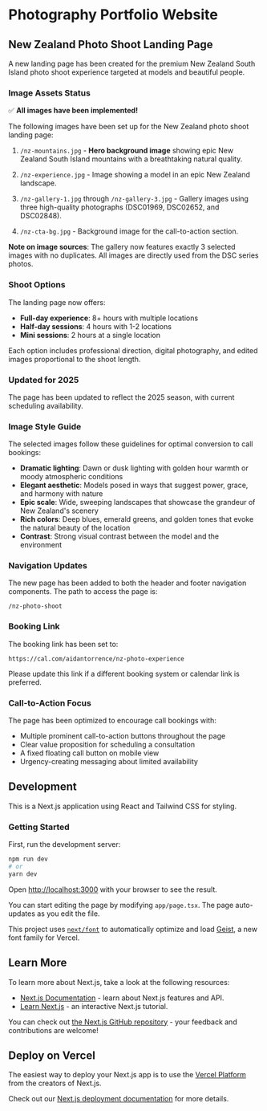 # Photography Portfolio Website

## New Zealand Photo Shoot Landing Page

A new landing page has been created for the premium New Zealand South Island photo shoot experience targeted at models and beautiful people.

### Image Assets Status

✅ **All images have been implemented!**

The following images have been set up for the New Zealand photo shoot landing page:

1. `/nz-mountains.jpg` - **Hero background image** showing epic New Zealand South Island mountains with a breathtaking natural quality.

2. `/nz-experience.jpg` - Image showing a model in an epic New Zealand landscape.

3. `/nz-gallery-1.jpg` through `/nz-gallery-3.jpg` - Gallery images using three high-quality photographs (DSC01969, DSC02652, and DSC02848).

4. `/nz-cta-bg.jpg` - Background image for the call-to-action section.

**Note on image sources**: The gallery now features exactly 3 selected images with no duplicates. All images are directly used from the DSC series photos.

### Shoot Options

The landing page now offers:

- **Full-day experience**: 8+ hours with multiple locations
- **Half-day sessions**: 4 hours with 1-2 locations
- **Mini sessions**: 2 hours at a single location

Each option includes professional direction, digital photography, and edited images proportional to the shoot length.

### Updated for 2025

The page has been updated to reflect the 2025 season, with current scheduling availability.

### Image Style Guide

The selected images follow these guidelines for optimal conversion to call bookings:

- **Dramatic lighting**: Dawn or dusk lighting with golden hour warmth or moody atmospheric conditions
- **Elegant aesthetic**: Models posed in ways that suggest power, grace, and harmony with nature
- **Epic scale**: Wide, sweeping landscapes that showcase the grandeur of New Zealand's scenery
- **Rich colors**: Deep blues, emerald greens, and golden tones that evoke the natural beauty of the location
- **Contrast**: Strong visual contrast between the model and the environment

### Navigation Updates

The new page has been added to both the header and footer navigation components. The path to access the page is:

```
/nz-photo-shoot
```

### Booking Link

The booking link has been set to:

```
https://cal.com/aidantorrence/nz-photo-experience
```

Please update this link if a different booking system or calendar link is preferred.

### Call-to-Action Focus

The page has been optimized to encourage call bookings with:
- Multiple prominent call-to-action buttons throughout the page
- Clear value proposition for scheduling a consultation
- A fixed floating call button on mobile view
- Urgency-creating messaging about limited availability

## Development

This is a Next.js application using React and Tailwind CSS for styling.

### Getting Started

First, run the development server:

```bash
npm run dev
# or
yarn dev
```

Open [http://localhost:3000](http://localhost:3000) with your browser to see the result.

You can start editing the page by modifying `app/page.tsx`. The page auto-updates as you edit the file.

This project uses [`next/font`](https://nextjs.org/docs/app/building-your-application/optimizing/fonts) to automatically optimize and load [Geist](https://vercel.com/font), a new font family for Vercel.

## Learn More

To learn more about Next.js, take a look at the following resources:

- [Next.js Documentation](https://nextjs.org/docs) - learn about Next.js features and API.
- [Learn Next.js](https://nextjs.org/learn) - an interactive Next.js tutorial.

You can check out [the Next.js GitHub repository](https://github.com/vercel/next.js) - your feedback and contributions are welcome!

## Deploy on Vercel

The easiest way to deploy your Next.js app is to use the [Vercel Platform](https://vercel.com/new?utm_medium=default-template&filter=next.js&utm_source=create-next-app&utm_campaign=create-next-app-readme) from the creators of Next.js.

Check out our [Next.js deployment documentation](https://nextjs.org/docs/app/building-your-application/deploying) for more details.
